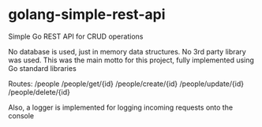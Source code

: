 # golang-simple-rest-api

Simple Go REST API for CRUD operations

No database is used, just in memory data structures. No 3rd party library was used.
This was the main motto for this project, fully implemented using Go standard libraries

Routes:
/people
/people/get/{id}
/people/create/{id}
/people/update/{id}
/people/delete/{id}

Also, a logger is implemented for logging incoming requests onto the console


